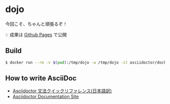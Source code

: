 # dojo

今回こそ、ちゃんと頑張るぞ！

:bulb: 成果は [Github Pages](https://cocococoa.github.io/dojo/) で公開

## Build

```sh
$ docker run --rm -v $(pwd):/tmp/dojo -w /tmp/dojo -it asciidoctor/docker-asciidoctor /bin/bash -c './build.sh'
```

## How to write AsciiDoc

* [Asciidoctor 文法クイックリファレンス(日本語訳)](https://takumon.github.io/asciidoc-syntax-quick-reference-japanese-translation/)
* [Asciidoctor Documentation Site](https://docs.asciidoctor.org/)
